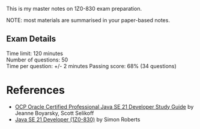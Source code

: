 This is my master notes on 1Z0-830 exam preparation.

NOTE: most materials are summarised in your paper-based notes.

## Exam Details
Time limit: 120 minutes  
Number of questions: 50  
Time per question: +/- 2 minutes
Passing score: 68% (34 questions)  


# References
- [OCP Oracle Certified Professional Java SE 21 Developer Study Guide](https://learning.oreilly.com/library/view/ocp-oracle-certified/9781394286614/) by Jeanne Boyarsky, Scott Selikoff
- [Java SE 21 Developer (1Z0-830)](https://learning.oreilly.com/course/java-se-21/9780135461846/)  by Simon Roberts


